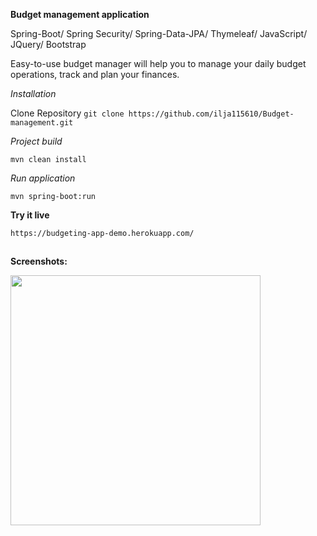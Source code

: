 **Budget management application**

Spring-Boot/ Spring Security/ Spring-Data-JPA/ Thymeleaf/ JavaScript/ JQuery/ Bootstrap  

Easy-to-use budget manager will help you to manage your daily budget operations, track and plan your finances.

*Installation*

Clone Repository
`git clone https://github.com/ilja115610/Budget-management.git`

*Project build*

`mvn clean install`

*Run application*

`mvn spring-boot:run`

**Try it live**

`https://budgeting-app-demo.herokuapp.com/`

##
**Screenshots:**


<img src="https://user-images.githubusercontent.com/57315435/108257588-aba1a600-7167-11eb-9678-6d4ac8333773.PNG" width = "400">
